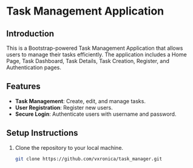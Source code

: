 # Task Management Application

## Introduction
This is a Bootstrap-powered Task Management Application that allows users to manage their tasks efficiently. The application includes a Home Page, Task Dashboard, Task Details, Task Creation, Register, and Authentication pages.

## Features
- **Task Management**: Create, edit, and manage tasks.
- **User Registration**: Register new users.
- **Secure Login**: Authenticate users with username and password.

## Setup Instructions
1. Clone the repository to your local machine.
   ```bash
   git clone https://github.com/vxronica/task_manager.git